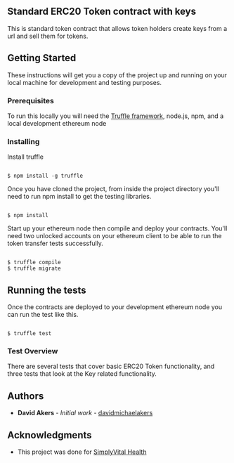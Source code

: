 
## Standard ERC20 Token contract with keys

This is standard token contract that allows token holders create keys from a url and sell them for tokens. 

## Getting Started

These instructions will get you a copy of the project up and running on your local machine for development and testing purposes. 

### Prerequisites

To run this locally you will need the [Truffle framework](http://truffleframework.com/), node.js, npm, and a local development ethereum node


### Installing

Install truffle

```

$ npm install -g truffle

```

Once you have cloned the project, from inside the project directory you'll need to run npm install to get the 
testing libraries. 

```

$ npm install

```

Start up your ethereum node then compile and deploy your contracts. You'll need two unlocked accounts on your
ethereum client to be able to run the token transfer tests successfully.

```

$ truffle compile
$ truffle migrate

```


## Running the tests

Once the contracts are deployed to your development ethereum node you can run the test like this. 

```

$ truffle test

```

### Test Overview

There are several tests that cover basic ERC20 Token functionality, and three tests that look at the Key related functionality. 


## Authors

* **David Akers** - *Initial work* - [davidmichaelakers](https://github.com/davidmichaelakers)


## Acknowledgments

* This project was done for [SimplyVital Health](https://www.simplyvitalhealth.com/)
